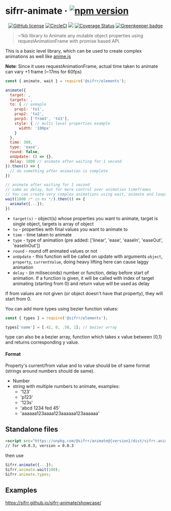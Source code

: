 # sifrr-animate · [![npm version](https://img.shields.io/npm/v/@sifrr/animate.svg)](https://www.npmjs.com/package/@sifrr/animate)

<p align="center">
  <a href="https://github.com/sifrr/sifrr-animate/blob/master/LICENSE"><img src="https://img.shields.io/badge/license-MIT-blue.svg?style=flat-square" alt="GitHub license" /></a>
  <a href="https://circleci.com/gh/sifrr/sifrr-animate"><img alt="CircleCI" src="https://img.shields.io/circleci/project/github/sifrr/sifrr-animate/master.svg?logo=circleci&style=flat-square" /></a>
  <a href="https://app.fossa.io/projects/git%2Bgithub.com%2Fsifrr%2Fsifrr-animate?ref=badge_small" alt="FOSSA Status"><img src="https://app.fossa.io/api/projects/git%2Bgithub.com%2Fsifrr%2Fsifrr-animate.svg?type=small"/></a>
  <a href="https://coveralls.io/github/sifrr/sifrr-animate?branch=master"><img src="https://img.shields.io/coveralls/github/sifrr/sifrr-animate.svg?style=flat-square" alt="Coverage Status" /></a>
  <a href="https://greenkeeper.io/"><img src="https://badges.greenkeeper.io/sifrr/sifrr-animate.svg?style=flat-square" alt="Greenkeeper badge" /></a>
</p>

> ~1kb library to Animate any mutable object properties using requestAnimationFrame with promise based API.

This is a basic level library, which can be used to create complex animations as well like [anime.js](https://github.com/juliangarnier/anime)

**Note**: Since it uses requestAnimationFrame, actual time taken to animate can vary +1 frame (~17ms for 60fps)

```js
const { animate, wait } = require('@sifrr/elements');

animate({
  target: ,
  targets: ,
  to: { // exmaple
    prop1: 'to1',
    prop2: 'to2',
    porp3: ['from3', 'to3'],
    style: { // multi level properties example
      width: '100px'
    }
  },
  time: 300,
  type: 'ease',
  round: false,
  onUpdate: () => {},
  delay: 1000 // animate after waiting for 1 second
}).then(() => {
  // do something after animation is complete
})

// animate after waiting for 1 second
// same as delay, but for more control over animation timeframes
// You can create very complex animations using wait, animate and loops
wait(1000 /* in ms */).then(() => {
  animate({...});
})
```

-   `target(s)` - object(s) whose properties you want to animate, target is single object, targets is array of object
-   `to` - properties with final values you want to animate to
-   `time` - time taken to animate
-   `type` - type of animation (pre added: \['linear', 'ease', 'easeIn', 'easeOut', 'easeInOut'])
-   `round` - round off animated values or not
-   `onUpdate` - this function will be called on update with arguments `object`, `property`, `currentValue`, doing heavy lifting here can cause laggy animation
-   `delay` - (in miliseconds) number or function, delay before start of animation. If a function is given, it will be called with index of target animating (starting from 0) and return value will be used as delay

If from values are not given (or object doesn't have that property), they will start from 0.

You can add more types using bezier function values:

```js
const { types } = require('@sifrr/elements');

types['name'] = [.42, 0, .58, 1]; // bezier array
```

type can also be a bezier array, function which takes x value between (0,1) and returns corresponding y value.

#### Format

Property's current/from value and to value should be of same format (strings around numbers should de same).

-   Number
-   string with multiple numbers to animate, examples:
    -   '123'
    -   'p123'
    -   '123s'
    -   'abcd 1234 fed 45'
    -   'aaaaaa123aaaa123aaaaaa123aaaaaa'

## Standalone files

```html
<script src="https://unpkg.com/@sifrr/animate@{version}/dist/sifrr.animate.min.js"></script>
// for v0.0.3, version = 0.0.3
```

then use

```js
Sifrr.animate({...});
Sifrr.animate.wait(100);
Sifrr.animate.types;
```

## Examples

<https://sifrr.github.io/sifrr-animate/showcase/>
